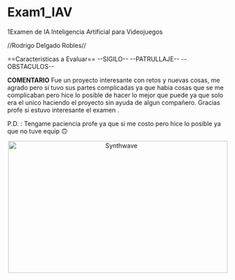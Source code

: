 # Exam1_IAV
 1Examen de IA
Inteligencia Artificial para Videojuegos

//Rodrigo Delgado Robles//

==Caracteristicas a Evaluar==
--SIGILO--
--PATRULLAJE--
--OBSTACULOS--

__COMENTARIO__
Fue un proyecto interesante con retos y  nuevas cosas, me agrado  pero si tuvo sus partes complicadas ya que habia cosas que se me complicaban
pero hice lo posible de hacer lo mejor que puede ya que solo era el unico haciendo el proyecto sin ayuda de algun compañero.
Gracias profe si estuvo interesante el examen .

P.D. :  Tengame paciencia profe ya que si me costo pero hice lo posible ya que no tuve equip 🙃


<p align="center"><img src="https://thumbs.gfycat.com/GoodnaturedFondGaur-size_restricted.gif" alt="Synthwave" height="300" width="500"></p>

